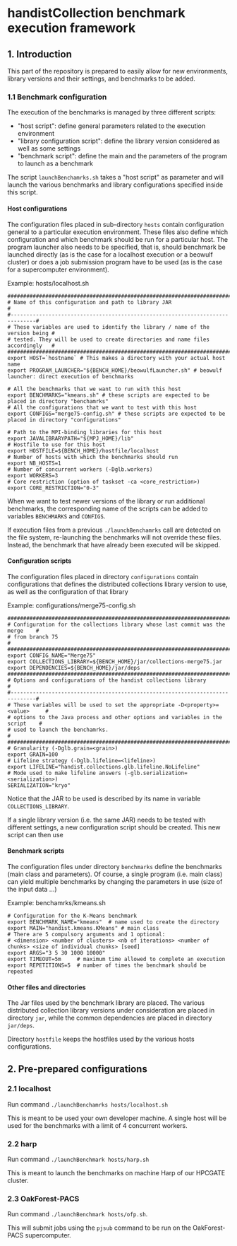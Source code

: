 # handistCollection benchmark execution framework

## 1. Introduction

This part of the repository is prepared to easily allow for new environments, library versions and their settings, and benchmarks to be added.

### 1.1 Benchmark configuration

The execution of the benchmarks is managed by three different scripts:

+ "host script": define general parameters related to the execution environment
+ "library configuration script": define the library version considered as well as some settings
+ "benchmark script": define the main and the parameters of the program to launch as a benchmark

The script `launchBenchamrks.sh` takes a "host script" as parameter and will launch the various benchmarks and library configurations specified inside this script.

#### Host configurations

The configuration files placed in sub-directory `hosts` contain configuration general to a particular execution environment. These files also define which configuration and which benchmark should be run for a particular host.
The program launcher also needs to be specified, that is, should benchmark be launched directly (as is the case for a localhost execution or a beowulf cluster) or does a job submission program have to be used (as is the case for a supercomputer environment).

Example: hosts/localhost.sh

```
################################################################################
# Name of this configuration and path to library JAR                           #
#------------------------------------------------------------------------------#
# These variables are used to identify the library / name of the version being #
# tested. They will be used to create directories and name files accordingly   #
################################################################################
export HOST=`hostname` # This makes a directory with your actual host name
export PROGRAM_LAUNCHER="${BENCH_HOME}/beowulfLauncher.sh" # beowulf launcher: direct execution of benchmarks

# All the benchmarks that we want to run with this host
export BENCHMARKS="kmeans.sh" # these scripts are expected to be placed in directory "benchamrks"
# All the configurations that we want to test with this host
export CONFIGS="merge75-config.sh" # these scripts are expected to be placed in directory "configurations"

# Path to the MPI-binding libraries for this host
export JAVALIBRARYPATH="${MPJ_HOME}/lib"
# Hostfile to use for this host
export HOSTFILE=${BENCH_HOME}/hostfile/localhost
# Number of hosts with which the benchmarks should run
export NB_HOSTS=1
# Number of concurrent workers (-Dglb.workers)
export WORKERS=3
# Core restriction (option of taskset -ca <core_restriction>)
export CORE_RESTRICTION="0-3"
```

When we want to test newer versions of the library or run additional benchmarks, the corresponding name of the scripts can be added to variables `BENCHMARKS` and `CONFIGS`.

If execution files from a previous `./launchBenchamrks` call are detected on the file system, re-launching the benchmarks will not override these files. Instead, the benchmark that have already been executed will be skipped.

#### Configuration scripts

The configuration files placed in directory `configurations` contain configurations that defines the distributed collections library version to use, as well as the configuration of that library

Example: configurations/merge75-config.sh

```
################################################################################
# Configuration for the collections library whose last commit was the merge    #
# from branch 75                                                               #
################################################################################
export CONFIG_NAME="Merge75"
export COLLECTIONS_LIBRARY=${BENCH_HOME}/jar/collections-merge75.jar
export DEPENDENCIES=${BENCH_HOME}/jar/deps
################################################################################
# Options and configurations of the handist collections library                #
#------------------------------------------------------------------------------#
# These variables will be used to set the appropriate -D<property>=<value>     #
# options to the Java process and other options and variables in the script    #
# used to launch the benchamrks.                                               #
################################################################################
# Granularity (-Dglb.grain=<grain>)
export GRAIN=100
# Lifeline strategy (-Dglb.lifeline=<lifeline>)
export LIFELINE="handist.collections.glb.lifeline.NoLifeline"
# Mode used to make lifeline answers (-glb.serialization=<serialization>)
SERIALIZATION="kryo"
```

Notice that the JAR to be used is described by its name in variable `COLLECTIONS_LIBRARY`.

If a single library version (i.e. the same JAR) needs to be tested with different settings, a new configuration script should be created. This new script can then use

#### Benchmark scripts

The configuration files under directory `benchmarks` define the benchmarks (main class and parameters). Of course, a single program (i.e. main class) can yield multiple benchmarks by changing the parameters in use (size of the input data ...)

Example: benchamrks/kmeans.sh

```
# Configuration for the K-Means benchmark
export BENCHMARK_NAME="kmeans"  # name used to create the directory
export MAIN="handist.kmeans.KMeans" # main class
# There are 5 compulsory arguments and 1 optional:
# <dimension> <number of clusters> <nb of iterations> <number of chunks> <size of individual chunks> [seed]
export ARGS="3 5 30 1000 10000"
export TIMEOUT=5m     # maximum time allowed to complete an execution
export REPETITIONS=5  # number of times the benchmark should be repeated
```

#### Other files and directories

The Jar files used by the benchmark library are placed. The various distributed collection library versions under consideration are placed in directory `jar`, while the common dependencies are placed in directory `jar/deps`.

Directory `hostfile` keeps the hostfiles used by the various hosts configurations.

## 2. Pre-prepared configurations

### 2.1 localhost

Run command `./launchBenchamrks hosts/localhost.sh`

This is meant to be used your own developer machine. A single host will be used for the benchmarks with a limit of 4 concurrent workers.

### 2.2 harp

Run command `./launchBenchmark hosts/harp.sh`

This is meant to launch the benchmarks on machine Harp of our HPCGATE cluster.

### 2.3 OakForest-PACS

Run command `./launchBenchmark hosts/ofp.sh`.

This will submit jobs using the `pjsub` command to be run on the OakForest-PACS supercomputer.
